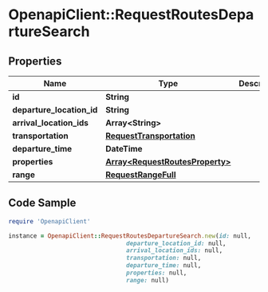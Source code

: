 # OpenapiClient::RequestRoutesDepartureSearch

## Properties

Name | Type | Description | Notes
------------ | ------------- | ------------- | -------------
**id** | **String** |  | 
**departure_location_id** | **String** |  | 
**arrival_location_ids** | **Array&lt;String&gt;** |  | 
**transportation** | [**RequestTransportation**](RequestTransportation.md) |  | 
**departure_time** | **DateTime** |  | 
**properties** | [**Array&lt;RequestRoutesProperty&gt;**](RequestRoutesProperty.md) |  | 
**range** | [**RequestRangeFull**](RequestRangeFull.md) |  | [optional] 

## Code Sample

```ruby
require 'OpenapiClient'

instance = OpenapiClient::RequestRoutesDepartureSearch.new(id: null,
                                 departure_location_id: null,
                                 arrival_location_ids: null,
                                 transportation: null,
                                 departure_time: null,
                                 properties: null,
                                 range: null)
```



